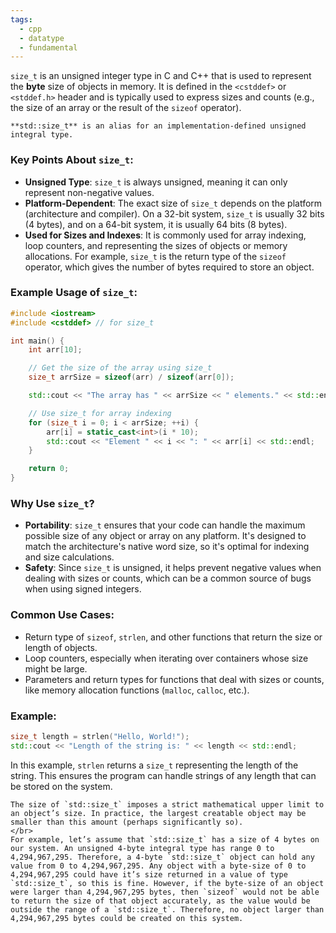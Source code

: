 ```yaml
---
tags:
  - cpp
  - datatype
  - fundamental
---
```


`size_t` is an unsigned integer type in C and C++ that is used to represent the **byte** size of objects in memory. It is defined in the `<cstddef>` or `<stddef.h>` header and is typically used to express sizes and counts (e.g., the size of an array or the result of the `sizeof` operator).

```ad-note
**std::size_t** is an alias for an implementation-defined unsigned integral type.
```

### Key Points About `size_t`:
- **Unsigned Type**: `size_t` is always unsigned, meaning it can only represent non-negative values.
- **Platform-Dependent**: The exact size of `size_t` depends on the platform (architecture and compiler). On a 32-bit system, `size_t` is usually 32 bits (4 bytes), and on a 64-bit system, it is usually 64 bits (8 bytes).
- **Used for Sizes and Indexes**: It is commonly used for array indexing, loop counters, and representing the sizes of objects or memory allocations. For example, `size_t` is the return type of the `sizeof` operator, which gives the number of bytes required to store an object.

### Example Usage of `size_t`:

```cpp
#include <iostream>
#include <cstddef> // for size_t

int main() {
    int arr[10];

    // Get the size of the array using size_t
    size_t arrSize = sizeof(arr) / sizeof(arr[0]);

    std::cout << "The array has " << arrSize << " elements." << std::endl;

    // Use size_t for array indexing
    for (size_t i = 0; i < arrSize; ++i) {
        arr[i] = static_cast<int>(i * 10);
        std::cout << "Element " << i << ": " << arr[i] << std::endl;
    }

    return 0;
}
```

### Why Use `size_t`?
- **Portability**: `size_t` ensures that your code can handle the maximum possible size of any object or array on any platform. It's designed to match the architecture's native word size, so it's optimal for indexing and size calculations.
- **Safety**: Since `size_t` is unsigned, it helps prevent negative values when dealing with sizes or counts, which can be a common source of bugs when using signed integers.

### Common Use Cases:
- Return type of `sizeof`, `strlen`, and other functions that return the size or length of objects.
- Loop counters, especially when iterating over containers whose size might be large.
- Parameters and return types for functions that deal with sizes or counts, like memory allocation functions (`malloc`, `calloc`, etc.).

### Example:

```cpp
size_t length = strlen("Hello, World!");
std::cout << "Length of the string is: " << length << std::endl;
```

In this example, `strlen` returns a `size_t` representing the length of the string. This ensures the program can handle strings of any length that can be stored on the system.

```ad-important
The size of `std::size_t` imposes a strict mathematical upper limit to an object’s size. In practice, the largest creatable object may be smaller than this amount (perhaps significantly so).
</br>
For example, let’s assume that `std::size_t` has a size of 4 bytes on our system. An unsigned 4-byte integral type has range 0 to 4,294,967,295. Therefore, a 4-byte `std::size_t` object can hold any value from 0 to 4,294,967,295. Any object with a byte-size of 0 to 4,294,967,295 could have it’s size returned in a value of type `std::size_t`, so this is fine. However, if the byte-size of an object were larger than 4,294,967,295 bytes, then `sizeof` would not be able to return the size of that object accurately, as the value would be outside the range of a `std::size_t`. Therefore, no object larger than 4,294,967,295 bytes could be created on this system.
```
